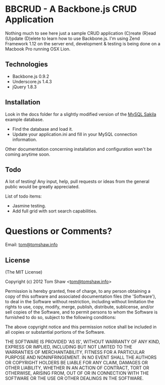 # BBCRUD - A Backbone.js CRUD Application
      
  Nothing much to see here just a sample CRUD application (C)reate (R)ead (U)pdate (D)elete to learn how to use Backbone.js. I'm using Zend Framework 1.12 on the server end, development & testing is being done on a Macbook Pro running OSX Lion.
  
## Technologies

  * Backbone.js 0.9.2
  * Underscore.js 1.4.3
  * jQuery 1.8.3

## Installation

  Look in the docs folder for a slightly modified version of the [ MySQL Sakila ](http://dev.mysql.com/doc/sakila/en/index.html) example database. 
  
  * Find the database and load it.
  * Update your application.ini and fill in your MySQL connection information.
  
  Other documentation concerning installation and configuration won't be coming anytime soon.

## Todo

 A lot of testing! Any input, help, pull requests or ideas from the general public would be greatly appreciated. 

 List of todo items:

  * Jasmine testing.
  * Add full grid with sort search capabilities.

# Questions or Comments?

Email: tom@tomshaw.info

## License 

(The MIT License)

Copyright (c) 2012 Tom Shaw &lt;tom@tomshaw.info&gt;

Permission is hereby granted, free of charge, to any person obtaining
a copy of this software and associated documentation files (the
'Software'), to deal in the Software without restriction, including
without limitation the rights to use, copy, modify, merge, publish,
distribute, sublicense, and/or sell copies of the Software, and to
permit persons to whom the Software is furnished to do so, subject to
the following conditions:

The above copyright notice and this permission notice shall be
included in all copies or substantial portions of the Software.

THE SOFTWARE IS PROVIDED 'AS IS', WITHOUT WARRANTY OF ANY KIND,
EXPRESS OR IMPLIED, INCLUDING BUT NOT LIMITED TO THE WARRANTIES OF
MERCHANTABILITY, FITNESS FOR A PARTICULAR PURPOSE AND NONINFRINGEMENT.
IN NO EVENT SHALL THE AUTHORS OR COPYRIGHT HOLDERS BE LIABLE FOR ANY
CLAIM, DAMAGES OR OTHER LIABILITY, WHETHER IN AN ACTION OF CONTRACT,
TORT OR OTHERWISE, ARISING FROM, OUT OF OR IN CONNECTION WITH THE
SOFTWARE OR THE USE OR OTHER DEALINGS IN THE SOFTWARE.